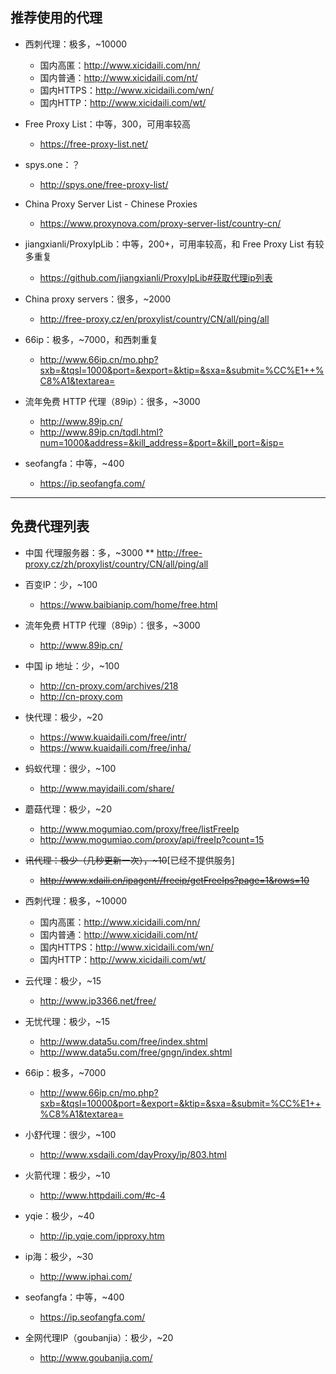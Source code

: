 ## 推荐使用的代理

* 西刺代理：极多，~10000
  * 国内高匿：http://www.xicidaili.com/nn/
  * 国内普通：http://www.xicidaili.com/nt/
  * 国内HTTPS：http://www.xicidaili.com/wn/
  * 国内HTTP：http://www.xicidaili.com/wt/

* Free Proxy List：中等，300，可用率较高
  * https://free-proxy-list.net/

* spys.one：？
  * http://spys.one/free-proxy-list/

* China Proxy Server List - Chinese Proxies 
  * https://www.proxynova.com/proxy-server-list/country-cn/

* jiangxianli/ProxyIpLib：中等，200+，可用率较高，和 Free Proxy List 有较多重复
  * https://github.com/jiangxianli/ProxyIpLib#获取代理ip列表

* China proxy servers：很多，~2000
  * http://free-proxy.cz/en/proxylist/country/CN/all/ping/all

* 66ip：极多，~7000，和西刺重复
  * http://www.66ip.cn/mo.php?sxb=&tqsl=1000&port=&export=&ktip=&sxa=&submit=%CC%E1++%C8%A1&textarea=

* 流年免费 HTTP 代理（89ip）：很多，~3000
  * http://www.89ip.cn/
  * http://www.89ip.cn/tqdl.html?num=1000&address=&kill_address=&port=&kill_port=&isp=

* seofangfa：中等，~400
  * https://ip.seofangfa.com/

---
## 免费代理列表

* 中国 代理服务器：多，~3000
** http://free-proxy.cz/zh/proxylist/country/CN/all/ping/all

* 百变IP：少，~100
  * https://www.baibianip.com/home/free.html

* 流年免费 HTTP 代理（89ip）：很多，~3000
  * http://www.89ip.cn/

* 中国 ip 地址：少，~100
  * http://cn-proxy.com/archives/218
  * http://cn-proxy.com

* 快代理：极少，~20
  * https://www.kuaidaili.com/free/intr/
  * https://www.kuaidaili.com/free/inha/

* 蚂蚁代理：很少，~100
  * http://www.mayidaili.com/share/

* 蘑菇代理：极少，~20
  * http://www.mogumiao.com/proxy/free/listFreeIp
  * http://www.mogumiao.com/proxy/api/freeIp?count=15

* ~~讯代理：极少（几秒更新一次），~10~~[已经不提供服务]
  * ~~http://www.xdaili.cn/ipagent//freeip/getFreeIps?page=1&rows=10~~

* 西刺代理：极多，~10000
  * 国内高匿：http://www.xicidaili.com/nn/
  * 国内普通：http://www.xicidaili.com/nt/
  * 国内HTTPS：http://www.xicidaili.com/wn/
  * 国内HTTP：http://www.xicidaili.com/wt/

* 云代理：极少，~15
  * http://www.ip3366.net/free/

* 无忧代理：极少，~15
  * http://www.data5u.com/free/index.shtml
  * http://www.data5u.com/free/gngn/index.shtml

* 66ip：极多，~7000
  * http://www.66ip.cn/mo.php?sxb=&tqsl=10000&port=&export=&ktip=&sxa=&submit=%CC%E1++%C8%A1&textarea=

* 小舒代理：很少，~100
  * http://www.xsdaili.com/dayProxy/ip/803.html

* 火箭代理：极少，~10
  * http://www.httpdaili.com/#c-4

* yqie：极少，~40
  * http://ip.yqie.com/ipproxy.htm

* ip海：极少，~30
  * http://www.iphai.com/

* seofangfa：中等，~400
  * https://ip.seofangfa.com/

* 全网代理IP（goubanjia）：极少，~20
  * http://www.goubanjia.com/